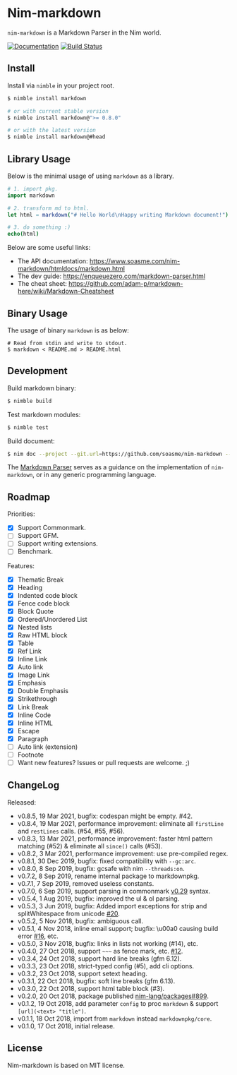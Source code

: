 # Nim-markdown

`nim-markdown` is a Markdown Parser in the Nim world.

[![Documentation](https://img.shields.io/badge/documentation-passed-brightgreen.svg?style=for-the-badge&longCache=true)](https://www.soasme.com/nim-markdown/)
[![Build Status](https://travis-ci.org/soasme/nim-markdown.svg?branch=master)](https://travis-ci.org/soasme/nim-markdown)

## Install

Install via `nimble` in your project root.

```bash
$ nimble install markdown

# or with current stable version
$ nimble install markdown@">= 0.8.0"

# or with the latest version
$ nimble install markdown@#head
```

## Library Usage

Below is the minimal usage of using `markdown` as a library.

```nim
# 1. import pkg.
import markdown

# 2. transform md to html.
let html = markdown("# Hello World\nHappy writing Markdown document!")

# 3. do something :)
echo(html)
```

Below are some useful links:

* The API documentation: <https://www.soasme.com/nim-markdown/htmldocs/markdown.html>
* The dev guide: <https://enqueuezero.com/markdown-parser.html>
* The cheat sheet: <https://github.com/adam-p/markdown-here/wiki/Markdown-Cheatsheet>

## Binary Usage

The usage of binary `markdown` is as below:

```
# Read from stdin and write to stdout.
$ markdown < README.md > README.html
```

## Development

Build markdown binary:

```bash
$ nimble build
```

Test markdown modules:

```bash
$ nimble test
```

Build document:

```bash
$ nim doc --project --git.url=https://github.com/soasme/nim-markdown --git.commit=v0.7.0 src/markdown.nim
```

The [Markdown Parser](https://enqueuezero.com/markdown-parser.html) serves as a guidance on the implementation of `nim-markdown`, or in any generic programming language.

## Roadmap

Priorities:

* [x] Support Commonmark.
* [ ] Support GFM.
* [ ] Support writing extensions.
* [ ] Benchmark.

Features:

- [x] Thematic Break
- [x] Heading
- [x] Indented code block
- [x] Fence code block
- [x] Block Quote
- [x] Ordered/Unordered List
- [x] Nested lists
- [x] Raw HTML block
- [x] Table
- [x] Ref Link
- [x] Inline Link
- [x] Auto link
- [x] Image Link
- [x] Emphasis
- [x] Double Emphasis
- [x] Strikethrough
- [x] Link Break
- [x] Inline Code
- [x] Inline HTML
- [x] Escape
- [x] Paragraph
- [ ] Auto link (extension)
- [ ] Footnote
- [ ] Want new features? Issues or pull requests are welcome. ;)

## ChangeLog

Released:

* v0.8.5, 19 Mar 2021, bugfix: codespan might be empty. #42.
* v0.8.4, 19 Mar 2021, performance improvement: eliminate all `firstLine` and `restLines` calls. (#54, #55, #56).
* v0.8.3, 13 Mar 2021, performance improvement: faster html pattern matching (#52) & eliminate all `since()` calls (#53).
* v0.8.2, 3 Mar 2021, performance improvement: use pre-compiled regex.
* v0.8.1, 30 Dec 2019, bugfix: fixed compatibility with `--gc:arc`.
* v0.8.0, 8 Sep 2019, bugfix: gcsafe with nim `--threads:on`.
* v0.7.2, 8 Sep 2019, rename internal package to markdownpkg.
* v0.7.1, 7 Sep 2019, removed useless constants.
* v0.7.0, 6 Sep 2019, support parsing in commonmark [v0.29](https://spec.commonmark.org/0.29/) syntax.
* v0.5.4, 1 Aug 2019, bugfix: improved the ul & ol parsing.
* v0.5.3, 3 Jun 2019, bugfix: Added import exceptions for strip and splitWhitespace from unicode [#20](https://github.com/soasme/nim-markdown/issues/20).
* v0.5.2, 5 Nov 2018, bugfix: ambiguous call.
* v0.5.1, 4 Nov 2018, inline email support; bugfix: \u00a0 causing build error [#16](https://github.com/soasme/nim-markdown/issues/16), etc.
* v0.5.0, 3 Nov 2018, bugfix: links in lists not working (#14), etc.
* v0.4.0, 27 Oct 2018, support `~~~` as fence mark, etc. [#12](https://github.com/soasme/nim-markdown/pull/12).
* v0.3.4, 24 Oct 2018, support hard line breaks (gfm 6.12).
* v0.3.3, 23 Oct 2018, strict-typed config (#5), add cli options.
* v0.3.2, 23 Oct 2018, support setext heading.
* v0.3.1, 22 Oct 2018, bugfix: soft line breaks (gfm 6.13).
* v0.3.0, 22 Oct 2018, support html table block (#3).
* v0.2.0, 20 Oct 2018, package published [nim-lang/packages#899](https://github.com/nim-lang/packages/pull/899).
* v0.1.2, 19 Oct 2018, add parameter `config` to proc `markdown` & support `[url](<text> "title")`.
* v0.1.1, 18 Oct 2018, import from `markdown` instead `markdownpkg/core`.
* v0.1.0, 17 Oct 2018, initial release.

## License

Nim-markdown is based on MIT license.
